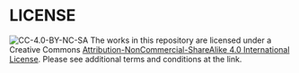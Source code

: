 # LICENSE

![CC-4.0-BY-NC-SA](https://i.creativecommons.org/l/by-nc-sa/4.0/88x31.png) The works in this repository are licensed under a Creative Commons [Attribution-NonCommercial-ShareAlike 4.0 International License](http://creativecommons.org/licenses/by-nc-sa/4.0/). Please see additional terms and conditions at the link.
